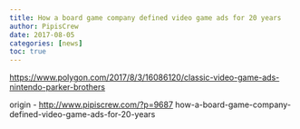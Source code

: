 ```yaml
---
title: How a board game company defined video game ads for 20 years
author: PipisCrew
date: 2017-08-05
categories: [news]
toc: true
---
```


https://www.polygon.com/2017/8/3/16086120/classic-video-game-ads-nintendo-parker-brothers

origin - http://www.pipiscrew.com/?p=9687 how-a-board-game-company-defined-video-game-ads-for-20-years